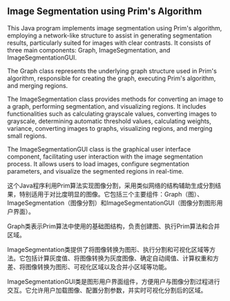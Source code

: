 ## Image Segmentation using Prim's Algorithm

This Java program implements image segmentation using Prim's algorithm, employing a network-like structure to assist in generating segmentation results, particularly suited for images with clear contrasts. It consists of three main components: Graph, ImageSegmentation, and ImageSegmentationGUI.

The Graph class represents the underlying graph structure used in Prim's algorithm, responsible for creating the graph, executing Prim's algorithm, and merging regions.

The ImageSegmentation class provides methods for converting an image to a graph, performing segmentation, and visualizing regions. It includes functionalities such as calculating grayscale values, converting images to grayscale, determining automatic threshold values, calculating weights, variance, converting images to graphs, visualizing regions, and merging small regions.

The ImageSegmentationGUI class is the graphical user interface component, facilitating user interaction with the image segmentation process. It allows users to load images, configure segmentation parameters, and visualize the segmented regions in real-time.

这个Java程序利用Prim算法实现图像分割，采用类似网络的结构辅助生成分割结果，特别适用于对比度明显的图像。它包括三个主要组件：Graph（图）、ImageSegmentation（图像分割）和ImageSegmentationGUI（图像分割图形用户界面）。

Graph类表示Prim算法中使用的基础图结构，负责创建图、执行Prim算法和合并区域。

ImageSegmentation类提供了将图像转换为图形、执行分割和可视化区域等方法。它包括计算灰度值、将图像转换为灰度图像、确定自动阈值、计算权重和方差、将图像转换为图形、可视化区域以及合并小区域等功能。

ImageSegmentationGUI类是图形用户界面组件，方便用户与图像分割过程进行交互。它允许用户加载图像、配置分割参数，并实时可视化分割后的区域。
